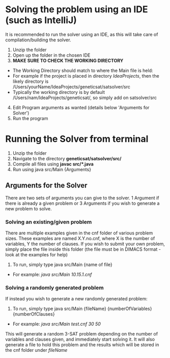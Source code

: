 
# Solving the problem using an IDE (such as IntelliJ)

It is recommended to run the solver using an IDE, as this will take care of compilation/building the solver. 

1. Unzip the folder
2. Open up the folder in the chosen IDE
3. **MAKE SURE TO CHECK THE WORKING DIRECTORY**
 - The Working Directory should match to where the Main file is held: 
 - For example if the project is placed in directory *IdeaProjects*, then the likely directory is /Users/yourName/IdeaProjects/geneticsat/satsolver/src
 - Typically the working directory is by default  /Users/nam/IdeaProjects/geneticsat/, so simply add on satsolver/src
4. Edit Program arguments as wanted (details below 'Arguments for Solver') 
5. Run the program



# Running the Solver from terminal

1. Unzip the folder
2. Navigate to the directory **geneticsat/satsolver/src/**
3. Compile all files using **javac src/*.java**
4. Run using java src/Main {Arguments}

## Arguments for the Solver

There are two sets of arguments you can give to the solver. 1 Argument if there is already a given problem or 3 Arguments if you wish to generate a new problem to solve. 

### Solving an existing/given problem

There are multiple examples given in the cnf folder of various problem sizes.
These examples are named X.Y.no.cnf, where X is the number of variables, Y the number of clauses. 
If you wish to submit your own problem, simply place the file inside this folder (the file must be in DIMACS format - look at the examples for help)

1. To run, simply type java src/Main {name of file}
 - For example: *java src/Main 10.15.1.cnf*

### Solving a randomly generated problem 

If instead you wish to generate a new randomly generated problem:

1. To run, simply type java src/Main {fileName} {numberOfVariables} {numberOfClauses}
 - For example: *java src/Main test.cnf 30 50*

This will generate a random 3-SAT problem depending on the number of variables and clauses given, and immediately start solving it. It will also generate a file to hold this problem and the results which will be stored in the cnf folder under *fileName*


